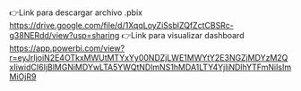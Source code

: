 👉Link para descargar archivo .pbix https://drive.google.com/file/d/1XqqLoyZiSsblZQfZctCBSRc-g38NERdd/view?usp=sharing
👉Link para visualizar dashboard https://app.powerbi.com/view?r=eyJrIjoiN2E4OTkxMWUtMTYxYy00NDZjLWE1MWYtY2E3NGZjMDYzM2QxIiwidCI6IjBlMGNiMDYwLTA5YWQtNDlmNS1hMDA1LTY4YjliNDlhYTFmNiIsImMiOjR9
